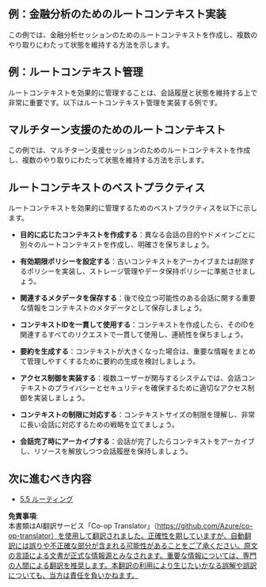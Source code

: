 <!--
CO_OP_TRANSLATOR_METADATA:
{
  "original_hash": "8311f46a35cf608c9780f39b62c9dc3f",
  "translation_date": "2025-06-12T21:39:17+00:00",
  "source_file": "05-AdvancedTopics/mcp-root-contexts/README.md",
  "language_code": "ja"
}
-->
## 例：金融分析のためのルートコンテキスト実装

この例では、金融分析セッションのためのルートコンテキストを作成し、複数のやり取りにわたって状態を維持する方法を示します。

## 例：ルートコンテキスト管理

ルートコンテキストを効果的に管理することは、会話履歴と状態を維持する上で非常に重要です。以下はルートコンテキスト管理を実装する例です。

## マルチターン支援のためのルートコンテキスト

この例では、マルチターン支援セッションのためのルートコンテキストを作成し、複数のやり取りにわたって状態を維持する方法を示します。

## ルートコンテキストのベストプラクティス

ルートコンテキストを効果的に管理するためのベストプラクティスを以下に示します。

- **目的に応じたコンテキストを作成する**：異なる会話の目的やドメインごとに別々のルートコンテキストを作成し、明確さを保ちましょう。

- **有効期限ポリシーを設定する**：古いコンテキストをアーカイブまたは削除するポリシーを実装し、ストレージ管理やデータ保持ポリシーに準拠させましょう。

- **関連するメタデータを保存する**：後で役立つ可能性のある会話に関する重要な情報をコンテキストのメタデータとして保存しましょう。

- **コンテキストIDを一貫して使用する**：コンテキストを作成したら、そのIDを関連するすべてのリクエストで一貫して使用し、連続性を保ちましょう。

- **要約を生成する**：コンテキストが大きくなった場合は、重要な情報をまとめて管理しやすくするために要約の生成を検討しましょう。

- **アクセス制御を実装する**：複数ユーザーが関与するシステムでは、会話コンテキストのプライバシーとセキュリティを確保するために適切なアクセス制御を実装しましょう。

- **コンテキストの制限に対応する**：コンテキストサイズの制限を理解し、非常に長い会話に対応するための戦略を立てましょう。

- **会話完了時にアーカイブする**：会話が完了したらコンテキストをアーカイブし、リソースを解放しつつ会話履歴を保持しましょう。

## 次に進むべき内容

- [5.5 ルーティング](../mcp-routing/README.md)

**免責事項**:  
本書類はAI翻訳サービス「Co-op Translator」（https://github.com/Azure/co-op-translator）を使用して翻訳されました。正確性を期していますが、自動翻訳には誤りや不正確な部分が含まれる可能性があることをご了承ください。原文の言語による文書が正式な情報源とみなされます。重要な情報については、専門の人間による翻訳を推奨します。本翻訳の利用により生じたいかなる誤解や誤訳についても、当方は責任を負いかねます。